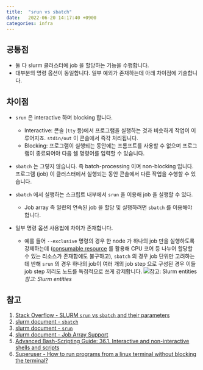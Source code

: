 ```yaml
---
title:  "srun vs sbatch"
date:   2022-06-20 14:17:40 +0900
categories: infra
---
```


## 공통점
- 둘 다 slurm 클러스터에 job 을 할당하는 기능을 수행합니다.
- 대부분의 명령 옵션이 동일합니다. 일부 예외가 존재하는데 아래 차이점에 기술합니다.

## 차이점
- `srun` 은 interactive 하며 blocking 합니다.
   - Interactive: 콘솔 (`tty` 등)에서 프로그램을 실행하는 것과 비슷하게 작업이 이루어지죠. `stdin/out`  이 콘솔에서 즉각 처리됩니다.
   - Blocking: 프로그램이 실행되는 동안에는 프롬프트를 사용할 수 없으며 프로그램이 종료되어야 다음 쉘 명령어를 입력할 수 있습니다.
  
- `sbatch` 는 그렇지 않습니다. 즉 batch-processing 이며 non-blocking 입니다. 프로그램 (job) 이 클러스터에서 실행되는 동안 콘솔에서 다른 작업을 수행할 수 있습니다.
- `sbatch` 에서 실행하는 스크립트 내부에서 `srun` 을 이용해 job 을 실행할 수 있다.
  - Job array 즉 일련의 연속된 job 을 할당 및 실행하려면 `sbatch` 를 이용해야 합니다. 
- 일부 명령 옵션 사용법에 차이가 존재합니다. 
  - 예를 들어 `--exclusive`  명령의 경우 한 node 가 하나의 job 만을 실행하도록 강제하는데 ([consumable resource](https://slurm.schedmd.com/cons_res.html) 를 활용해 CPU 코어 등 나누어 할당할 수 있는 리소스가 존재함에도 불구하고), `sbatch` 의 경우 job 단위만 고려하는데 반해 `srun` 의 경우 하나의 job이 여러 개의 job step 으로 구성된 경우 이들 job step 끼리도 노드를 독점적으로 쓰게 강제합니다.
![참고: Slurm entities]({{site.url}}/assets/slurm-entities.gif)
*참고: Slurm entities*


## 참고
1. [Stack Overflow - SLURM `srun` vs `sbatch` and their parameters](https://stackoverflow.com/questions/43767866/slurm-srun-vs-sbatch-and-their-parameters)  
2. [slurm document - `sbatch`](https://slurm.schedmd.com/sbatch.html)  
3. [slurm document - `srun`](https://slurm.schedmd.com/srun.html)  
4. [slurm document - Job Array Support](https://slurm.schedmd.com/job_array.html)  
5. [Advanced Bash-Scripting Guide: 36.1. Interactive and non-interactive shells and scripts](https://tldp.org/LDP/abs/html/intandnonint.html)  
6. [Superuser - How to run programs from a linux terminal without blocking the terminal?](https://superuser.com/questions/154486/how-to-run-programs-from-a-linux-terminal-without-blocking-the-terminal)